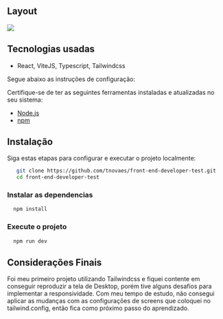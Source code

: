 ## Layout
<img src="/public/Untitled_Project_V1.gif">

## Tecnologias usadas

  - React, ViteJS, Typescript, Tailwindcss

Segue abaixo as instruções de configuração:

Certifique-se de ter as seguintes ferramentas instaladas e atualizadas no seu sistema: 

- [Node.js](https://nodejs.org/)
- [npm](https://www.npmjs.com/)

## Instalação

Siga estas etapas para configurar e executar o projeto localmente:

```bash
   git clone https://github.com/tnovaes/front-end-developer-test.git
   cd front-end-developer-test
```

### Instalar as dependencias

```bash
  npm install
```
### Execute o projeto

```bash
  npm run dev
```

## Considerações Finais

Foi meu primeiro projeto utilizando Tailwindcss e fiquei contente em conseguir reproduzir a tela de Desktop, porém tive alguns desafios para implementar a responsividade. Com meu tempo de estudo, não consegui aplicar as mudanças com as configurações de screens que coloquei no tailwind.config, então fica como próximo passo do aprendizado.  

